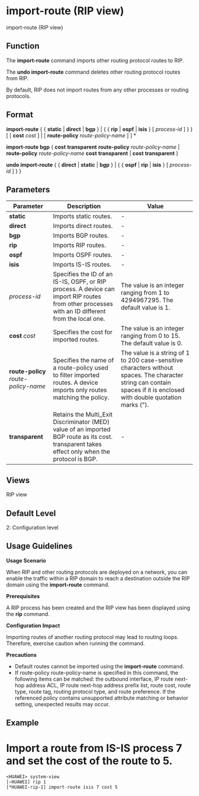 import-route (RIP view)
=======================

import-route (RIP view)

Function
--------



The **import-route** command imports other routing protocol routes to RIP.

The **undo import-route** command deletes other routing protocol routes from RIP.



By default, RIP does not import routes from any other processes or routing protocols.


Format
------

**import-route** { { **static** | **direct** | **bgp** } | { { **rip** | **ospf** | **isis** } [ *process-id* ] } } [ [ **cost** *cost* ] | [ **route-policy** *route-policy-name* ] ] \*

**import-route bgp** { **cost** **transparent** **route-policy** *route-policy-name* | **route-policy** *route-policy-name* **cost** **transparent** | **cost** **transparent** }

**undo import-route** { { **direct** | **static** | **bgp** } | { { **ospf** | **rip** | **isis** } [ *process-id* ] } }


Parameters
----------

| Parameter | Description | Value |
| --- | --- | --- |
| **static** | Imports static routes. | - |
| **direct** | Imports direct routes. | - |
| **bgp** | Imports BGP routes. | - |
| **rip** | Imports RIP routes. | - |
| **ospf** | Imports OSPF routes. | - |
| **isis** | Imports IS-IS routes. | - |
| *process-id* | Specifies the ID of an IS-IS, OSPF, or RIP process.  A device can import RIP routes from other processes with an ID different from the local one. | The value is an integer ranging from 1 to 4294967295. The default value is 1. |
| **cost** *cost* | Specifies the cost for imported routes. | The value is an integer ranging from 0 to 15. The default value is 0. |
| **route-policy** *route-policy-name* | Specifies the name of a route-policy used to filter imported routes. A device imports only routes matching the policy. | The value is a string of 1 to 200 case-sensitive characters without spaces. The character string can contain spaces if it is enclosed with double quotation marks ("). |
| **transparent** | Retains the Multi\_Exit Discriminator (MED) value of an imported BGP route as its cost. transparent takes effect only when the protocol is BGP. | - |



Views
-----

RIP view


Default Level
-------------

2: Configuration level


Usage Guidelines
----------------

**Usage Scenario**

When RIP and other routing protocols are deployed on a network, you can enable the traffic within a RIP domain to reach a destination outside the RIP domain using the **import-route** command.

**Prerequisites**



A RIP process has been created and the RIP view has been displayed using the **rip** command.



**Configuration Impact**



Importing routes of another routing protocol may lead to routing loops. Therefore, exercise caution when running the command.



**Precautions**

* Default routes cannot be imported using the **import-route** command.
* If route-policy route-policy-name is specified in this command, the following items can be matched: the outbound interface, IP route next-hop address ACL, IP route next-hop address prefix list, route cost, route type, route tag, routing protocol type, and route preference. If the referenced policy contains unsupported attribute matching or behavior setting, unexpected results may occur.

Example
-------

# Import a route from IS-IS process 7 and set the cost of the route to 5.
```
<HUAWEI> system-view
[~HUAWEI] rip 1
[*HUAWEI-rip-1] import-route isis 7 cost 5

```